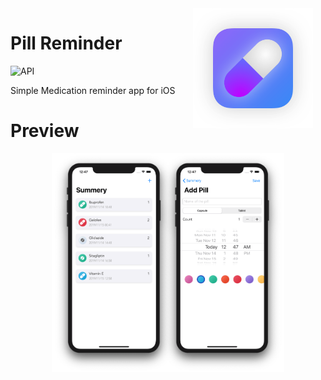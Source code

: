 <img src="Assets/icon.png" width="192" align="right" hspace="20"/>

Pill Reminder
======

![API](https://img.shields.io/badge/Swift-5.0%2B-red)

Simple Medication reminder app for iOS



# Preview

<p align="center">
<img src="Assets/screenshot.png" height="350"/>